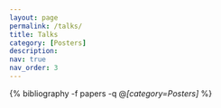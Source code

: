 ```yaml
---
layout: page
permalink: /talks/
title: Talks
category: [Posters]
description:
nav: true
nav_order: 3
---
```


<!-- _pages/talks.md -->
<div class="publications">

{% bibliography -f papers -q @*[category=Posters]* %}

</div>
